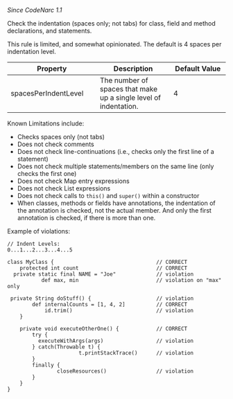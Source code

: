 *Since CodeNarc 1.1*

Check the indentation (spaces only; not tabs) for class, field and
method declarations, and statements.

This rule is limited, and somewhat opinionated. The default is 4 spaces
per indentation level.

<table>
<colgroup>
<col style="width: 40%" />
<col style="width: 33%" />
<col style="width: 25%" />
</colgroup>
<thead>
<tr>
<th>Property</th>
<th>Description</th>
<th>Default Value</th>
</tr>
</thead>
<tbody>
<tr>
<td>spacesPerIndentLevel</td>
<td>The number of spaces that make up a single level of
indentation.</td>
<td>4</td>
</tr>
</tbody>
</table>

Known Limitations include:

- Checks spaces only (not tabs)
- Does not check comments
- Does not check line-continuations (i.e., checks only the first line of
  a statement)
- Does not check multiple statements/members on the same line (only
  checks the first one)
- Does not check Map entry expressions
- Does not check List expressions
- Does not check calls to `this()` and `super()` within a constructor
- When classes, methods or fields have annotations, the indentation of
  the annotation is checked, not the actual member. And only the first
  annotation is checked, if there is more than one.

Example of violations:

    // Indent Levels:
    0...1...2...3...4...5

    class MyClass {                                 // CORRECT
        protected int count                         // CORRECT
      private static final NAME = "Joe"             // violation
               def max, min                         // violation on "max" only

     private String doStuff() {                     // violation
            def internalCounts = [1, 4, 2]          // CORRECT
                id.trim()                           // violation
        }

        private void executeOtherOne() {            // CORRECT
            try {
              executeWithArgs(args)                 // violation
            } catch(Throwable t) {
                           t.printStackTrace()      // violation
            }
            finally {
                    closeResources()                // violation
            }
        }
    }
